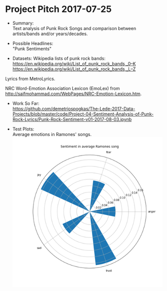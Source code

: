 # Project Pitch 2017-07-25

- Summary:  
Text analysis of Punk Rock Songs and comparison between artists/bands and/or years/decades.

- Possible Headlines:  
"Punk Sentiments"

- Datasets: 
Wikipedia lists of punk rock bands:
https://en.wikipedia.org/wiki/List_of_punk_rock_bands,_0–K  
https://en.wikipedia.org/wiki/List_of_punk_rock_bands,_L–Z  

Lyrics from MetroLyrics.  

NRC Word-Emotion Association Lexicon (EmoLex) from http://saifmohammad.com/WebPages/NRC-Emotion-Lexicon.htm.  


- Work So Far:  
https://github.com/demetriospogkas/The-Lede-2017-Data-Projects/blob/master/code/Project-04-Sentiment-Analysis-of-Punk-Rock-Lyrics/Punk-Rock-Sentiment-v01-2017-08-03.ipynb

- Test Plots:  
Average emotions in Ramones' songs.
![](https://raw.githubusercontent.com/demetriospogkas/The-Lede-2017-Data-Projects/master/code/Project-04-Sentiment-Analysis-of-Punk-Rock-Lyrics/Ramones-Sentiment-v01.png)